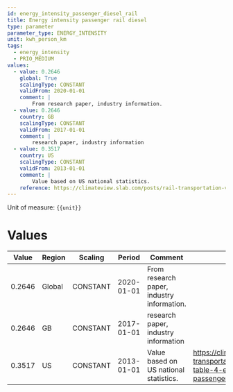 ```yaml
---
id: energy_intensity_passenger_diesel_rail
title: Energy intensity passenger rail diesel
type: parameter
parameter_type: ENERGY_INTENSITY
unit: kwh_person_km
tags:
  - energy_intensity
  - PRIO_MEDIUM
values:
  - value: 0.2646
    global: True
    scalingType: CONSTANT
    validFrom: 2020-01-01
    comment: |
        From research paper, industry information.
  - value: 0.2646
    country: GB
    scalingType: CONSTANT
    validFrom: 2017-01-01
    comment: |
        research paper, industry information
  - value: 0.3517
    country: US
    scalingType: CONSTANT
    validFrom: 2013-01-01
    comment: |
        Value based on US national statistics.
    reference: https://climateview.slab.com/posts/rail-transportation-vov14r6c#h7xsh-table-4-energy-intensities-passenger-rail
---
```



Unit of measure: `{{unit}}`


# Values


| Value | Region | Scaling | Period | Comment | Reference |
|-------|--------|---------|--------|---------|-----------|
| 0.2646 | Global | CONSTANT | 2020-01-01 | From research paper, industry information. |  |
| 0.2646 | GB | CONSTANT | 2017-01-01 | research paper, industry information |  |
| 0.3517 | US | CONSTANT | 2013-01-01 | Value based on US national statistics. | https://climateview.slab.com/posts/rail-transportation-vov14r6c#h7xsh-table-4-energy-intensities-passenger-rail |


